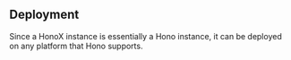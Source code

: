 ## Deployment

Since a HonoX instance is essentially a Hono instance, it can be deployed on any platform that Hono supports.
